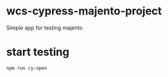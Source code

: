 # wcs-cypress-majento-project
Simple app for testing majento

# start testing
```
npm run cy:open
```